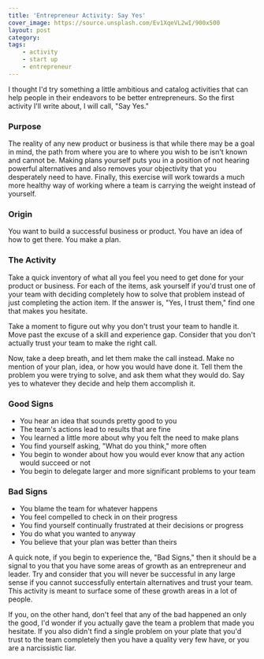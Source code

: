 ```yaml
---
title: 'Entrepreneur Activity: Say Yes'
cover_image: https://source.unsplash.com/Ev1XqeVL2wI/900x500
layout: post
category:
tags:
    - activity
    - start up
    - entrepreneur
---
```

I thought I'd try something a little ambitious and catalog activities that can help people in their endeavors to be
better entrepreneurs. So the first activity I'll write about, I will call, "Say Yes."

### Purpose ###
The reality of any new product or business is that while there may be a goal in mind, the path from where you are to
where you wish to be isn't known and cannot be. Making plans yourself puts you in a position of not hearing powerful
alternatives and also removes your objectivity that you desperately need to have. Finally, this exercise will work towards a much
more healthy way of working where a team is carrying the weight instead of yourself.

### Origin ###
You want to build a successful business or product. You have an idea of how to get there. You make a plan.

### The Activity ###
Take a quick inventory of what all you feel you need to get done for your product or business. For each of the items, ask
yourself if you'd trust one of your team with deciding completely how to solve that problem instead of just completing the
action item. If the answer is, "Yes, I trust them," find one that makes you hesitate.

Take a moment to figure out why you don't trust your team to handle it. Move past the excuse of a skill and experience gap.
Consider that you don't actually trust your team to make the right call. 

Now, take a deep breath, and let them make the call instead. Make no mention of your plan, idea, or how you would have done it. Tell them
the problem you were trying to solve, and ask them what they would do. Say yes to whatever they decide and help them accomplish
it.

### Good Signs ###
- You hear an idea that sounds pretty good to you
- The team's actions lead to results that are fine
- You learned a little more about why you felt the need to make plans
- You find yourself asking, "What do you think," more often
- You begin to wonder about how you would ever know that any action would succeed or not
- You begin to delegate larger and more significant problems to your team

### Bad Signs ###
- You blame the team for whatever happens
- You feel compelled to check in on their progress
- You find yourself continually frustrated at their decisions or progress
- You do what you wanted to anyway
- You believe that your plan was better than theirs

A quick note, if you begin to experience the, "Bad Signs," then it should be a signal to you that you have some areas
of growth as an entrepreneur and leader. Try and consider that you will never be successful in any large sense if you
cannot successfully entertain alternatives and trust your team. This activity is meant to surface some of these growth
areas in a lot of people.

If you, on the other hand, don't feel that any of the bad happened an only the good, I'd wonder if you actually gave the
team a problem that made you hesitate. If you also didn't find a single problem on your plate that you'd trust to the team
completely then you have a quality very few have, or you are a narcissistic liar.
